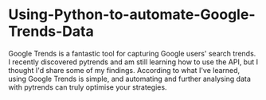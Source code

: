 # Using-Python-to-automate-Google-Trends-Data
Google Trends is a fantastic tool for capturing Google users' search trends. I recently discovered pytrends and am still learning how to use the API, but I thought I'd share some of my findings. According to what I've learned, using Google Trends is simple, and automating and further analysing data with pytrends can truly optimise your strategies.
